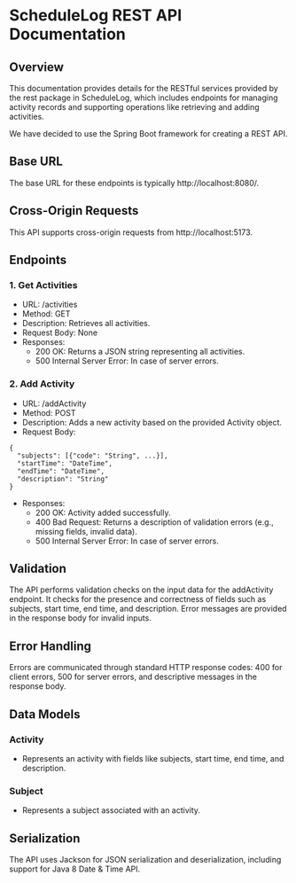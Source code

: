 # ScheduleLog REST API Documentation

## Overview

This documentation provides details for the RESTful services provided by the rest package in ScheduleLog, which includes endpoints for managing activity records and supporting operations like retrieving and adding activities. 

We have decided to use the Spring Boot framework for creating a REST API.

## Base URL
The base URL for these endpoints is typically http://localhost:8080/.

## Cross-Origin Requests
This API supports cross-origin requests from http://localhost:5173.

## Endpoints

### 1. Get Activities

- URL: /activities
- Method: GET
- Description: Retrieves all activities.
- Request Body: None
- Responses:
    - 200 OK: Returns a JSON string representing all activities.
    - 500 Internal Server Error: In case of server errors.
### 2. Add Activity
- URL: /addActivity
- Method: POST
- Description: Adds a new activity based on the provided Activity object.
- Request Body:
```
{
  "subjects": [{"code": "String", ...}],
  "startTime": "DateTime",
  "endTime": "DateTime",
  "description": "String"
}
```
- Responses:
    - 200 OK: Activity added successfully.
    - 400 Bad Request: Returns a description of validation errors (e.g., missing fields, invalid data).
    - 500 Internal Server Error: In case of server errors.

## Validation
The API performs validation checks on the input data for the addActivity endpoint. It checks for the presence and correctness of fields such as subjects, start time, end time, and description. Error messages are provided in the response body for invalid inputs.

## Error Handling
Errors are communicated through standard HTTP response codes: 400 for client errors, 500 for server errors, and descriptive messages in the response body.

## Data Models
### Activity
- Represents an activity with fields like subjects, start time, end time, and description.
### Subject
- Represents a subject associated with an activity.

## Serialization
The API uses Jackson for JSON serialization and deserialization, including support for Java 8 Date & Time API.

